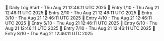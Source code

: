 📅 Daily Log Start - Thu Aug 21 12:46:11 UTC 2025
📌 Entry 1/10 - Thu Aug 21 12:46:11 UTC 2025
📌 Entry 2/10 - Thu Aug 21 12:46:11 UTC 2025
📌 Entry 3/10 - Thu Aug 21 12:46:11 UTC 2025
📌 Entry 4/10 - Thu Aug 21 12:46:11 UTC 2025
📌 Entry 5/10 - Thu Aug 21 12:46:11 UTC 2025
📌 Entry 6/10 - Thu Aug 21 12:46:11 UTC 2025
📌 Entry 7/10 - Thu Aug 21 12:46:11 UTC 2025
📌 Entry 8/10 - Thu Aug 21 12:46:11 UTC 2025
